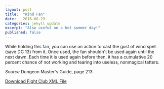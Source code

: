 ```yaml
---
layout: post
title:  "Wind Fan"
date:   2016-08-29
categories: jekyll update
excerpt: "Also useful on a hot summer day!"
published: false
---
```


While holding this fan, you can use an action to cast the gust of wind spell (save DC 13) from it. Once used, the fan shouldn't be used again until the next dawn. Each time it is used again before then, it has a cumulative 20 percent chance of not working and tearing into useless, nonmagical tatters.

_Source_ Dungeon Master's Guide, page 213

<a href="{{site.url}}/for-the-players/items/wind-fan.xml">Download Fight Club XML File</a>
